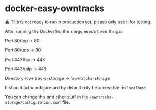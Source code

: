 # docker-easy-owntracks

:warning: This is not ready to run in production yet, please only use it for testing.

After running the Dockerfile, the image needs three things:

Port 80/tcp -> 80

Port 80/udp -> 80

Port 443/tcp -> 443

Port 443/udp -> 443

Directory /owntracks-storage -> /owntracks-storage

It should autoconfigure and by default only be accessible on `localhost`

You can change this and other stuff in the `/owntracks-storage/configuration.conf` file.
